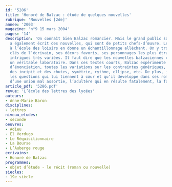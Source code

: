 ```yaml
---
id: '5286'
title: 'Honoré de Balzac : étude de quelques nouvelles'
rubrique: 'Nouvelles [2de]'
annee: '2003'
magazine: 'n°9 15 mars 2004'
pages: '14'
description: 'On connaît bien Balzac romancier. Mais le grand public sait moins qu’il
  a également écrit des nouvelles, qui sont de petits chefs-d’œuvre. Le recueil publié
  à l’école des loisirs en donne un échantillonnage alléchant. On y trouve les thèmes
  clés de l’écrivain, ses décors favoris, ses personnages les plus étranges dans des
  intrigues très variées. Il faut dire que les nouvelles balzaciennes constituent
  un véritable laboratoire. Dans ces textes courts, Balzac expérimente tous les modes
  d’énonciation, toutes les variations sur les contraintes génériques, longueur, travail
  des incipit et des chutes, symétrie, rythme, ellipse, etc. De plus, il y traite
  les questions qui lui tiennent à cœur et qu’il développe dans ses romans : les dangers
  d’une union mal assortie, l’adultère qui en résulte fatalement, la force de la pensée.'
article_pdf: '5286.pdf'
revue: 'L’école des lettres des lycées'
auteurs:
- Anne-Marie Baron
disciplines:
- lettres
niveau_etudes:
- seconde
oeuvres:
- Adieu
- El Verdugo
- Le Réquisitionnaire
- La Bourse
- L’Auberge rouge
ecrivains:
- Honoré de Balzac
programmes:
- objet d’étude - le récit (roman ou nouvelle)
siecles:
- 19e siècle
---
```

